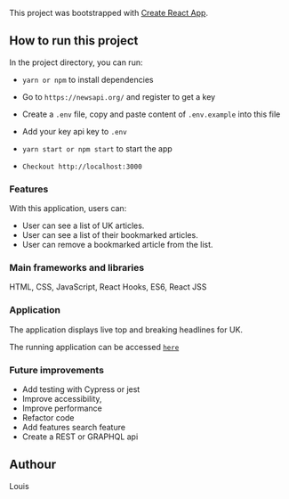 This project was bootstrapped with [Create React App](https://github.com/facebook/create-react-app).

## How to run this project

In the project directory, you can run:

- `yarn or npm` to install dependencies

- Go to `https://newsapi.org/` and register to get a key

- Create a `.env` file, copy and paste content of `.env.example` into this file

- Add your key api key to `.env`

- `yarn start or npm start` to start the app

- `Checkout http://localhost:3000`

### Features

With this application, users can:

- User can see a list of UK articles.
- User can see a list of their bookmarked articles.
- User can remove a bookmarked article from the list.

### Main frameworks and libraries

HTML, CSS, JavaScript, React Hooks, ES6, React JSS

### Application

The application displays live top and breaking headlines for UK.

The running application can be accessed [`here`]()

### Future improvements

- Add testing with Cypress or jest
- Improve accessibility,
- Improve performance
- Refactor code
- Add features search feature
- Create a REST or GRAPHQL api

## Authour

Louis
